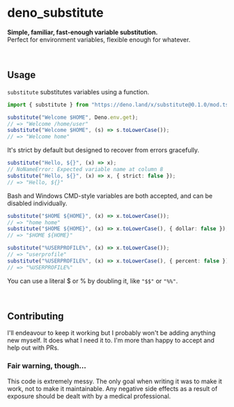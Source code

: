 # deno_substitute

**Simple, familiar, fast-enough variable substitution.**<br>
Perfect for environment variables, flexible enough for whatever.

<br>

## Usage

`substitute` substitutes variables using a function.

```typescript
import { substitute } from "https://deno.land/x/substitute@0.1.0/mod.ts";

substitute("Welcome $HOME", Deno.env.get);
// => "Welcome /home/user"
substitute("Welcome $HOME", (s) => s.toLowerCase());
// => "Welcome home"
```

It's strict by default but designed to recover from errors gracefully.

```typescript
substitute("Hello, ${}", (x) => x);
// NoNameError: Expected variable name at column 8
substitute("Hello, ${}", (x) => x, { strict: false });
// => "Hello, ${}"
```

Bash and Windows CMD-style variables are both accepted, and can be disabled
individually.

```typescript
substitute("$HOME ${HOME}", (x) => x.toLowerCase());
// => "home home"
substitute("$HOME ${HOME}", (x) => x.toLowerCase(), { dollar: false });
// => "$HOME ${HOME}"

substitute("%USERPROFILE%", (x) => x.toLowerCase());
// => "userprofile"
substitute("%USERPROFILE%", (x) => x.toLowerCase(), { percent: false });
// => "%USERPROFILE%"
```

You can use a literal $ or % by doubling it, like `"$$"` or `"%%"`.

<br>

## Contributing

I'll endeavour to keep it working but I probably won't be adding anything new
myself. It does what I need it to. I'm more than happy to accept and help out
with PRs.

### Fair warning, though...

This code is extremely messy. The only goal when writing it was to make it work,
not to make it maintainable. Any negative side effects as a result of exposure
should be dealt with by a medical professional.
